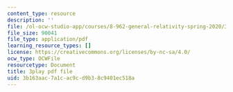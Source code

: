 ```yaml
---
content_type: resource
description: ''
file: /ol-ocw-studio-app/courses/8-962-general-relativity-spring-2020/3b163aac7a1cac9cd9b38c9401ec518a_d1dtqw7f6pw.pdf
file_size: 90041
file_type: application/pdf
learning_resource_types: []
license: https://creativecommons.org/licenses/by-nc-sa/4.0/
ocw_type: OCWFile
resourcetype: Document
title: 3play pdf file
uid: 3b163aac-7a1c-ac9c-d9b3-8c9401ec518a
---
```

